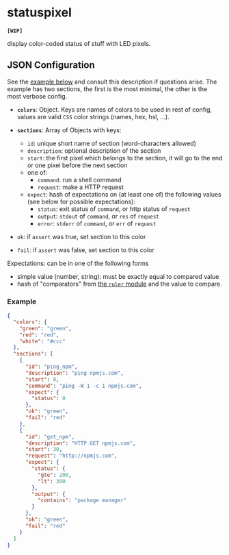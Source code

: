 # statuspixel

**`[WIP]`**

display color-coded status of stuff with LED pixels.

## JSON Configuration

See the [example below](#example) and consult this description if questions arise. The example has two sections, the first is the most minimal, the other is the most verbose config.

- **`colors`**: Object. Keys are names of colors to be used in rest of config, values are valid `CSS` color strings (names, hex, hsl, …).
- **`sections`**: Array of Objects with keys:
    - `id`: unique short name of section (word-characters allowed)
    - `description`: optional description of the section
    - `start`: the first pixel which belongs to the section, it will go to the end or one pixel before the next section
    - one of:
        - `command`: run a shell command
        - `request`: make a HTTP request
    - `expect`: hash of expectations on (at least one of) the following values (see below for possible expectations):
        - `status`: exit status of `command`, or http status of `request`
        - `output`: `stdout` of `command`, or `res` of `request`
        - `error`: `stderr` of `command`, or `err` of `request`
    
- `ok`: if `assert` was true, set section to this color
- `fail`: if `assert` was false, set section to this color

Expectations: can be in one of the following forms
- simple value (number, string): must be exactly equal to compared value
- hash of "comparators" from [the `ruler` module][`ruler`] and the value to compare.

<!-- automatic assertions (no need to add those):
- `{ "status": { truthy: "" } }`
- `{ "err": { falsy: "" } }` -->

### Example 

```json
{
  "colors": {
    "green": "green",
    "red": "red",
    "white": "#ccc"
  },
  "sections": [
    {
      "id": "ping_npm",
      "description": "ping npmjs.com",
      "start": 0,
      "command": "ping -W 1 -c 1 npmjs.com",
      "expect": {
        "status": 0
      },
      "ok": "green",
      "fail": "red"
    },
    {
      "id": "get_npm",
      "description": "HTTP GET npmjs.com",
      "start": 30,
      "request": "http://npmjs.com",
      "expect": {
        "status": {
          "gte": 200,
          "lt": 300
        },
        "output": {
          "contains": "package manager"
        }
      },
      "ok": "green",
      "fail": "red"
    }
  ]
}
```


[`must`]: <https://github.com/moll/js-must/blob/master/doc/API.md>
[`ruler`]: <https://www.npmjs.com/package/ruler>
